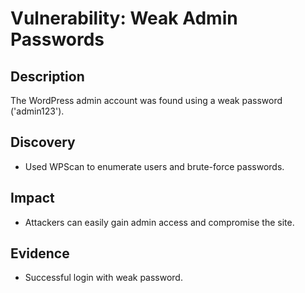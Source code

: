 # Vulnerability: Weak Admin Passwords

## Description
The WordPress admin account was found using a weak password ('admin123').

## Discovery
- Used WPScan to enumerate users and brute-force passwords.

## Impact
- Attackers can easily gain admin access and compromise the site.

## Evidence
- Successful login with weak password.
